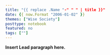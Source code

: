 ```yaml
---
title: "{{ replace .Name "-" " " | title }}"
date: {{ now.Format "2006-01-02" }}
themes: ["Wise Society"]
posttype: notebook
featured: no
tags: [""]
---
```


**Insert Lead paragraph here.**


